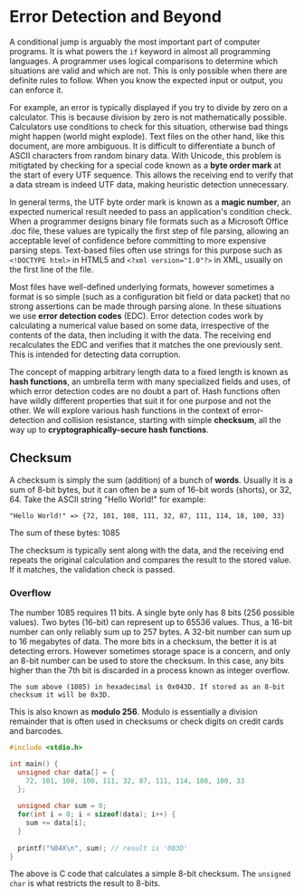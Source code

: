 # Error Detection and Beyond

A conditional jump is arguably the most important part of computer programs. It is what powers the `if` keyword in almost all programming languages. A programmer uses logical comparisons to determine which situations are valid and which are not. This is only possible when there are definite rules to follow. When you know the expected input or output, you can enforce it.

For example, an error is typically displayed if you try to divide by zero on a calculator. This is because division by zero is not mathematically possible. Calculators use conditions to check for this situation, otherwise bad things might happen (world might explode). Text files on the other hand, like this document, are more ambiguous. It is difficult to differentiate a bunch of ASCII characters from random binary data. With Unicode, this problem is mitigtated by checking for a special code known as a **byte order mark** at the start of every UTF sequence. This allows the receiving end to verify that a data stream is indeed UTF data, making heuristic detection unnecessary. 

In general terms, the UTF byte order mark is known as a **magic number**, an expected numerical result needed to pass an application's condition check. When a programmer designs binary file formats such as a Microsoft Office .doc file, these values are typically the first step of file parsing, allowing an acceptable level of confidence before committing to more expensive parsing steps. Text-based files often use strings for this purpose such as `<!DOCTYPE html>` in HTML5 and `<?xml version="1.0"?>` in XML, usually on the first line of the file.

Most files have well-defined underlying formats, however sometimes a format is so simple (such as a configuration bit field or data packet) that no strong assertions can be made through parsing alone. In these situations we use **error detection codes** (EDC). Error detection codes work by calculating a numerical value based on some data, irrespective of the contents of the data, then including it with the data. The receiving end recalculates the EDC and verifies that it matches the one previously sent. This is intended for detecting data corruption.

The concept of mapping arbitrary length data to a fixed length is known as **hash functions**, an umbrella term with many specialized fields and uses, of which error detection codes are no doubt a part of. Hash functions often have wildly different properties that suit it for one purpose and not the other. We will explore various hash functions in the context of error-detection and collision resistance, starting with simple **checksum**, all the way up to **cryptographically-secure hash functions**. 


## Checksum

A checksum is simply the sum (addition) of a bunch of **words**. Usually it is a sum of 8-bit bytes, but it can often be a sum of 16-bit words (shorts), or 32, 64. Take the ASCII string "Hello World!" for example:

    "Hello World!" => {72, 101, 108, 111, 32, 87, 111, 114, 18, 100, 33}

The sum of these bytes: 1085

The checksum is typically sent along with the data, and the receiving end repeats the original calculation and compares the result to the stored value. If it matches, the validation check is passed.

### Overflow

The number 1085 requires 11 bits. A single byte only has 8 bits (256 possible values). Two bytes (16-bit) can represent up to 65536 values. Thus, a 16-bit number can only reliably sum up to 257 bytes. A 32-bit number can sum up to 16 megabytes of data. The more bits in a checksum, the better it is at detecting errors. However sometimes storage space is a concern, and only an 8-bit number can be used to store the checksum. In this case, any bits higher than the 7th bit is discarded in a process known as integer overflow.

    The sum above (1085) in hexadecimal is 0x043D. If stored as an 8-bit checksum it will be 0x3D.

This is also known as **modulo 256**. Modulo is essentially a division remainder that is often used in checksums or check digits on credit cards and barcodes.

```c
#include <stdio.h>

int main() {
  unsigned char data[] = {
    72, 101, 108, 108, 111, 32, 87, 111, 114, 108, 100, 33
  };
  
  unsigned char sum = 0;
  for(int i = 0; i < sizeof(data); i++) {
    sum += data[i];
  }
  
  printf("%04X\n", sum); // result is '003D'
}
```

The above is C code that calculates a simple 8-bit checksum. The `unsigned char` is what restricts the result to 8-bits. 
